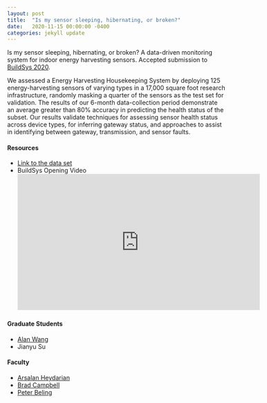 ```yaml
---
layout: post
title:  "Is my sensor sleeping, hibernating, or broken?"
date:   2020-11-15 00:00:00 -0400
categories: jekyll update
---
```


Is my sensor sleeping, hibernating, or broken? A data-driven monitoring system for indoor energy harvesting sensors. Accepted submission to <a href="http://buildsys.acm.org/2020/"> BuildSys 2020</a>.

We assessed a Energy Harvesting Housekeeping System by deploying 125 energy-harvesting sensors of varying types in a 17,000 square foot research infrastructure, randomly masking a quarter of the sensors as the test set for validation. The results of our 6-month data-collection period demonstrate an average greater than 80% accuracy in predicting the health status of the subset. Our results validate techniques for assessing sensor health status across device types, for inferring gateway status, and approaches to assist in identifying between gateway, transmission, and sensor faults.



<h4> Resources </h4>
<ul>
	<li> <a href="https://virginia.box.com/s/h3xdhr6j1kfaegx7drff6k3lushxett5" target="_blank"> Link to the data set </a> </li>
	<li> BuildSys Opening Video <iframe width="560" height="315" src="https://www.youtube.com/embed/cROAFv8uKAM?" frameborder="0" allow="accelerometer; autoplay; clipboard-write; encrypted-media; gyroscope; picture-in-picture" allowfullscreen></iframe> </li>
</ul>

<h4> Graduate Students </h4>
<ul>
	<li> <a href="http://uvabrainlab.com/about/#AlanWang" target="_blank"> Alan Wang </a></li>
	<li> Jianyu Su</li>
</ul>

<h4> Faculty </h4>
<ul>
	<li> <a href="https://engineering.virginia.edu/faculty/arsalan-heydarian" target="_blank"> Arsalan Heydarian </a> </li>
	<li> <a href="https://engineering.virginia.edu/faculty/brad-campbell" target="_blank"> Brad Campbell </a> </li>
	<li> <a href="https://engineering.virginia.edu/faculty/peter-beling" target="_blank"> Peter Beling </a> </li>
</ul>
